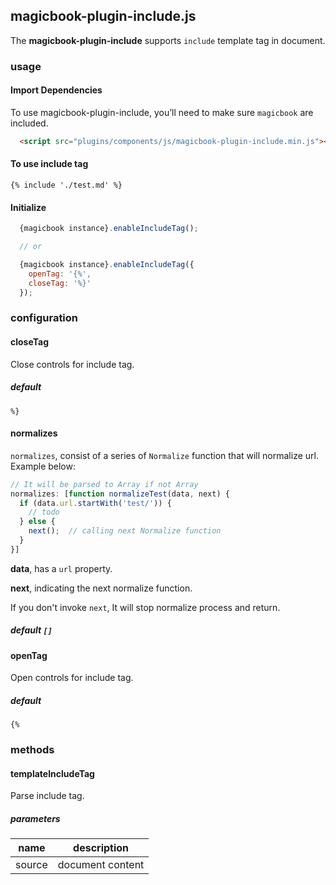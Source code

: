 ## magicbook-plugin-include.js
The **magicbook-plugin-include** supports `include` template tag in document.

### usage
#### Import Dependencies
To use magicbook-plugin-include, you’ll need to make sure `magicbook` are included.
```html
  <script src="plugins/components/js/magicbook-plugin-include.min.js"></script>
```

#### To use include tag
```
{% include './test.md' %}
```

#### Initialize
```js
  {magicbook instance}.enableIncludeTag();

  // or

  {magicbook instance}.enableIncludeTag({
    openTag: '{%',
    closeTag: '%}'
  });
```

### configuration
#### closeTag
Close controls for include tag.

##### default
`%}`

#### normalizes
`normalizes`, consist of a series of `Normalize` function that will normalize url. Example below:

```js
// It will be parsed to Array if not Array
normalizes: [function normalizeTest(data, next) {
  if (data.url.startWith('test/')) {
    // todo
  } else {
    next();  // calling next Normalize function
  }
}]
```

**data**, has a `url` property.

**next**, indicating the next normalize function.

If you don't invoke `next`, It will stop normalize process and return.

##### default `[]`

#### openTag
Open controls for include tag.

##### default
`{%`


### methods
#### templateIncludeTag
Parse include tag.

##### parameters
| name      | description      |
|-----------|------------------|
| source | document content |
